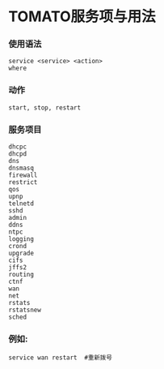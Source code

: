 # TOMATO服务项与用法

### 使用语法
   
    service <service> <action>
    where 


###  <action> 动作   
  
    start, stop, restart

###  <service> 服务项目  
   
    dhcpc
    dhcpd
    dns
    dnsmasq
    firewall
    restrict
    qos
    upnp
    telnetd
    sshd
    admin
    ddns
    ntpc
    logging
    crond
    upgrade
    cifs
    jffs2
    routing
    ctnf
    wan
    net
    rstats
    rstatsnew
    sched
    
### 例如:     
    service wan restart  #重新拨号   

